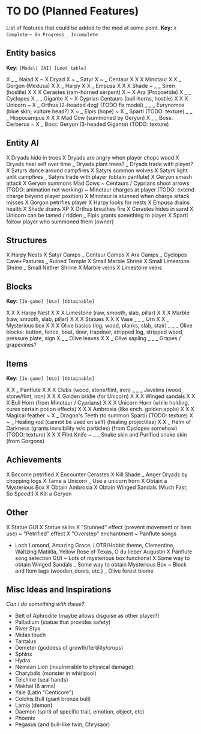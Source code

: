 # TO DO (Planned Features)

List of features that could be added to the mod at some point.
__Key:__
`X Complete` `~ In Progress` `_ Incomplete`

## Entity basics

__Key:__
`[Model] [AI] [Loot table]`

X _ _ Naiad
X ~ X Dryad
X ~ _ Satyr
X ~ _ Centaur
X X X Minotaur
X X _ Gorgon (Medusa)
X X _ Harpy
X X _ Empusa
X X X Shade
~ _ _ Siren (hostile)
X X X Cerastes (ram-horned serpent)
X ~ X Ara (Propoetide)
X _ _ Cyclopes
X _ _ Gigante
X ~ X Cyprian Centaurs (bull-horns, hostile)
X X X Unicorn
~ X _ Orthus (2-headed dog) (TODO fix model)
_ _ _ Eurynomos (blue skin; vulture head?)
X ~ _ Elpis (hope)
~ X _ Sparti (TODO: texture)
_ _ _ Hippocampus
X X X Mad Cow (summoned by Geryon)
X _ _ Boss: Cerberus
~ X _ Boss: Geryon (3-headed Gigante) (TODO: texture)


## Entity AI

X Dryads hide in trees
X Dryads are angry when player chops wood
X Dryads heal self over time
_ Dryads plant trees?
_ Dryads trade with player?
X Satyrs dance around campfires
X Satyrs summon wolves
X Satyrs light unlit campfires
_ Satyrs trade with player (obtain panflute)
X Geryon smash attack
X Geryon summons Mad Cows
~ Centaurs / Cyprians shoot arrows (TODO: animation not working)
~ Minotaur charges at player (TODO: extend charge beyond player position)
X Minotaur is stunned when charge attack misses
X Gorgon petrifies player
X Harpy looks for nests
X Empusa drains health
X Shade drains XP
X Orthus breathes fire
X Cerastes hides in sand
X Unicorn can be tamed / ridden
_ Elpis grants something to player
X Sparti follow player who summoned them (owner)

## Structures

X Harpy Nests
X Satyr Camps
_ Centaur Camps
X Ara Camps
_ Cyclopes Cave+Pastures
_ Ruined Temple
X Small Marble Shrine
X Small Limestone Shrine
_ Small Nether Shrine
X Marble veins
X Limestone veins

## Blocks

__Key:__
`[In-game] [Use] [Obtainable]`

X X X Harpy Nest
X X X Limestone (raw, smooth, slab, pillar)
X X X Marble (raw, smooth, slab, pillar)
X X X Statues
X X X Vase
_ _ _ Urn
X X _ Mysterious box
X X X Olive basics (log, wood, planks, slab, stair)
_ _ _ Olive blocks: button, fence, boat, door, trapdoor, stripped log, stripped wood, pressure plate, sign
X _ _ Olive leaves
X X _ Olive sapling
_ _ _ Grapes / grapevines?

## Items

__Key:__
`[In-game] [Use] [Obtainable]`

X X _ Panflute
X X X Clubs (wood, stone/flint, iron)
_ _ _ Javelins (wood, stone/flint, iron)
X X X Golden bridle (for Unicorn)
X X X Winged sandals
X X X Bull Horn (from Minotaur / Cyprians)
X X X Unicorn Horn (while holding, cures certain potion effects)
X X X Ambrosia (like ench. golden apple)
X X X Magical feather
~ X _ Dragon's Teeth (to summon Sparti) (TODO: texture)
X ~ _ Healing rod (cannot be used on self) (healing projectiles)
X X _ Helm of Darkness (grants invisibility w/o particles) (from Cyclopes somehow) (TODO: texture)
X X X Flint Knife
~ _ _ Snake skin and Purified snake skin (from Gorgons)

## Achievements

X Become petrified
X Encounter Cerastes
X Kill Shade
_ Anger Dryads by chopping logs
X Tame a Unicorn
_ Use a unicorn horn
X Obtain a Mysterious Box
X Obtain Ambrosia
X Obtain Winged Sandals (Much Fast, So Speed!)
X Kill a Geryon

## Other

X Statue GUI
X Statue skins
X "Stunned" effect (prevent movement or item use)
~ "Petrified" effect
X "Overstep" enchantment
~ Panflute songs
- Loch Lomond, Amazing Grace, LOTR/Hobbit theme, Clementine, Waltzing Matilda, Yellow Rose of Texas, O du lieber Augustin
X Panflute song selection GUI
~ Lots of mysterious box functions!
X Some way to obtain Winged Sandals
_ Some way to obtain Mysterious Box
~ Block and Item tags (wooden_doors, etc.)
_ Olive forest biome

## Misc Ideas and Inspirations

_Can I do something with these?_

- Belt of Aphrodite (maybe allows disguise as other player?)
- Palladium (statue that provides safety)
- River Styx
- Midas touch
- Tantalus
- Demeter (goddess of growth/fertility/crops)
- Sphinx
- Hydra
- Nemean Lion (invulnerable to physical damage)
- Charybdis (monster in whirlpool)
- Telchine (seal hands)
- Makhai (6 arms)
- Yale (Latin "Centicore")
- Colchis Bull (giant bronze bull)
- Lamia (demon)
- Daemon (spirit of specific trait, emotion, object, etc)
- Phoenix
- Pegasus (and bull-like twin, Chrysaor)
